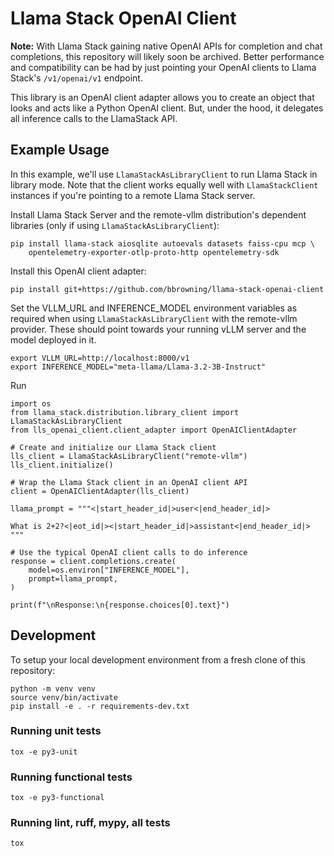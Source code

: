 # Llama Stack OpenAI Client

**Note:** With Llama Stack gaining native OpenAI APIs for completion and chat completions, this repository will likely soon be archived. Better performance and compatibility can be had by just pointing your OpenAI clients to Llama Stack's `/v1/openai/v1` endpoint.

This library is an OpenAI client adapter allows you to create an
object that looks and acts like a Python OpenAI client. But, under the
hood, it delegates all inference calls to the LlamaStack API.

## Example Usage

In this example, we'll use `LlamaStackAsLibraryClient` to run Llama
Stack in library mode. Note that the client works equally well with
`LlamaStackClient` instances if you're pointing to a remote Llama
Stack server.

Install Llama Stack Server and the remote-vllm distribution's
dependent libraries (only if using `LlamaStackAsLibraryClient`):

```
pip install llama-stack aiosqlite autoevals datasets faiss-cpu mcp \
    opentelemetry-exporter-otlp-proto-http opentelemetry-sdk
```

Install this OpenAI client adapter:

```
pip install git+https://github.com/bbrowning/llama-stack-openai-client
```

Set the VLLM_URL and INFERENCE_MODEL environment variables as required
when using `LlamaStackAsLibraryClient` with the remote-vllm
provider. These should point towards your running vLLM server and the
model deployed in it.

```
export VLLM_URL=http://localhost:8000/v1
export INFERENCE_MODEL="meta-llama/Llama-3.2-3B-Instruct"
```

Run
```
import os
from llama_stack.distribution.library_client import LlamaStackAsLibraryClient
from lls_openai_client.client_adapter import OpenAIClientAdapter

# Create and initialize our Llama Stack client
lls_client = LlamaStackAsLibraryClient("remote-vllm")
lls_client.initialize()

# Wrap the Llama Stack client in an OpenAI client API
client = OpenAIClientAdapter(lls_client)

llama_prompt = """<|start_header_id|>user<|end_header_id|>

What is 2+2?<|eot_id|><|start_header_id|>assistant<|end_header_id|>
"""

# Use the typical OpenAI client calls to do inference
response = client.completions.create(
    model=os.environ["INFERENCE_MODEL"],
    prompt=llama_prompt,
)

print(f"\nResponse:\n{response.choices[0].text}")
```

## Development

To setup your local development environment from a fresh clone of this
repository:

```
python -m venv venv
source venv/bin/activate
pip install -e . -r requirements-dev.txt
```

### Running unit tests

```
tox -e py3-unit
```

### Running functional tests

```
tox -e py3-functional
```

### Running lint, ruff, mypy, all tests

```
tox
```
